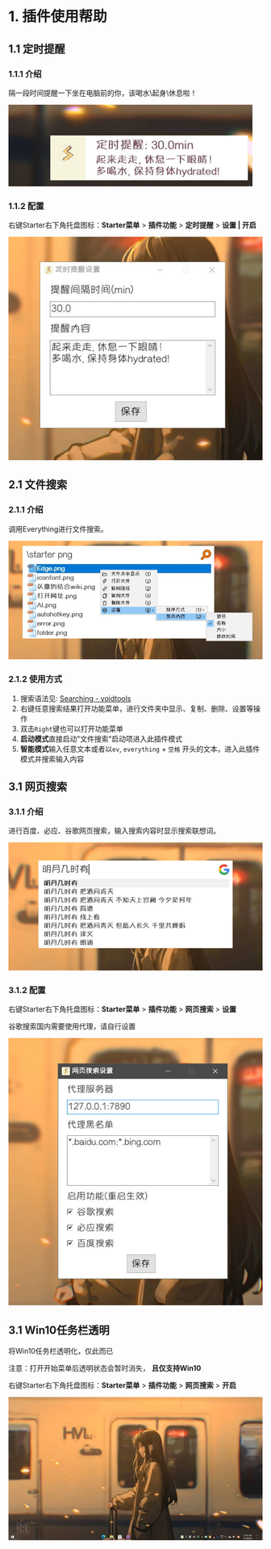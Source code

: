 # 1. 插件使用帮助

## 1.1 定时提醒

### 1.1.1 介绍

隔一段时间提醒一下坐在电脑前的你，该喝水\起身\休息啦！

![定时提醒:主界面](./screenshot/plugin_help_2.jpg)

### 1.1.2 配置

右键Starter右下角托盘图标：**Starter菜单** > **插件功能** > **定时提醒** > **设置 | 开启**  

![定时提醒:配置界面](./screenshot/plugin_help_1.jpg)



## 2.1 文件搜索

### 2.1.1 介绍

调用Everything进行文件搜索。

![文件搜索:主界面](./screenshot/plugin_help_3.jpg)

### 2.1.2 使用方式

1. 搜索语法见: [Searching - voidtools](https://www.voidtools.com/zh-cn/support/everything/searching/)
2. 右键任意搜索结果打开功能菜单，进行文件夹中显示、复制、删除、设置等操作
3. 双击`Right`键也可以打开功能菜单
4. **启动模式**直接启动"文件搜索"启动项进入此插件模式
5. **智能模式**输入任意文本或者以`ev`, `everything` + `空格` 开头的文本，进入此插件模式并搜索输入内容



## 3.1 网页搜索

### 3.1.1 介绍

进行百度、必应、谷歌网页搜索，输入搜索内容时显示搜索联想词。

![网页搜索:主界面](./screenshot/plugin_help_4.jpg)

### 3.1.2 配置

右键Starter右下角托盘图标：**Starter菜单** > **插件功能** > **网页搜索** > **设置**

谷歌搜索国内需要使用代理，请自行设置

![网页搜索:配置](./screenshot/plugin_help_5.jpg)



## 3.1 Win10任务栏透明

将Win10任务栏透明化，仅此而已

注意：打开开始菜单后透明状态会暂时消失， **且仅支持Win10**

右键Starter右下角托盘图标：**Starter菜单** > **插件功能** > **网页搜索** > **开启**

![网页搜索:主界面](./screenshot/plugin_help_6.jpg)

